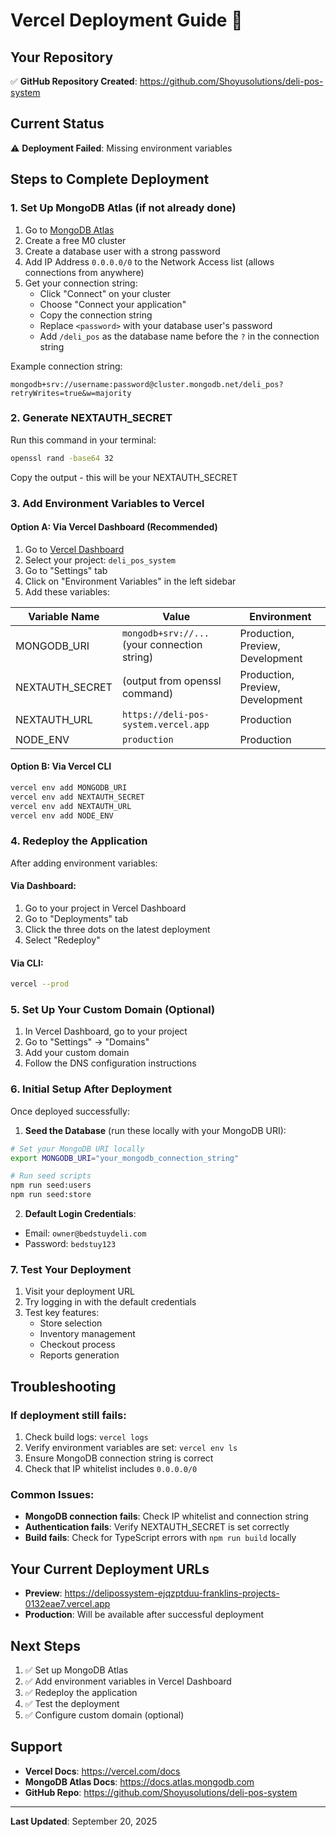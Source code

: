 # Vercel Deployment Guide 🚀

## Your Repository
✅ **GitHub Repository Created**: https://github.com/Shoyusolutions/deli-pos-system

## Current Status
⚠️ **Deployment Failed**: Missing environment variables

## Steps to Complete Deployment

### 1. Set Up MongoDB Atlas (if not already done)
1. Go to [MongoDB Atlas](https://www.mongodb.com/cloud/atlas)
2. Create a free M0 cluster
3. Create a database user with a strong password
4. Add IP Address `0.0.0.0/0` to the Network Access list (allows connections from anywhere)
5. Get your connection string:
   - Click "Connect" on your cluster
   - Choose "Connect your application"
   - Copy the connection string
   - Replace `<password>` with your database user's password
   - Add `/deli_pos` as the database name before the `?` in the connection string

Example connection string:
```
mongodb+srv://username:password@cluster.mongodb.net/deli_pos?retryWrites=true&w=majority
```

### 2. Generate NEXTAUTH_SECRET
Run this command in your terminal:
```bash
openssl rand -base64 32
```
Copy the output - this will be your NEXTAUTH_SECRET

### 3. Add Environment Variables to Vercel

#### Option A: Via Vercel Dashboard (Recommended)
1. Go to [Vercel Dashboard](https://vercel.com/dashboard)
2. Select your project: `deli_pos_system`
3. Go to "Settings" tab
4. Click on "Environment Variables" in the left sidebar
5. Add these variables:

| Variable Name | Value | Environment |
|--------------|-------|------------|
| MONGODB_URI | `mongodb+srv://...` (your connection string) | Production, Preview, Development |
| NEXTAUTH_SECRET | (output from openssl command) | Production, Preview, Development |
| NEXTAUTH_URL | `https://deli-pos-system.vercel.app` | Production |
| NODE_ENV | `production` | Production |

#### Option B: Via Vercel CLI
```bash
vercel env add MONGODB_URI
vercel env add NEXTAUTH_SECRET
vercel env add NEXTAUTH_URL
vercel env add NODE_ENV
```

### 4. Redeploy the Application

After adding environment variables:

#### Via Dashboard:
1. Go to your project in Vercel Dashboard
2. Go to "Deployments" tab
3. Click the three dots on the latest deployment
4. Select "Redeploy"

#### Via CLI:
```bash
vercel --prod
```

### 5. Set Up Your Custom Domain (Optional)

1. In Vercel Dashboard, go to your project
2. Go to "Settings" → "Domains"
3. Add your custom domain
4. Follow the DNS configuration instructions

### 6. Initial Setup After Deployment

Once deployed successfully:

1. **Seed the Database** (run these locally with your MongoDB URI):
```bash
# Set your MongoDB URI locally
export MONGODB_URI="your_mongodb_connection_string"

# Run seed scripts
npm run seed:users
npm run seed:store
```

2. **Default Login Credentials**:
- Email: `owner@bedstuydeli.com`
- Password: `bedstuy123`

### 7. Test Your Deployment

1. Visit your deployment URL
2. Try logging in with the default credentials
3. Test key features:
   - Store selection
   - Inventory management
   - Checkout process
   - Reports generation

## Troubleshooting

### If deployment still fails:
1. Check build logs: `vercel logs`
2. Verify environment variables are set: `vercel env ls`
3. Ensure MongoDB connection string is correct
4. Check that IP whitelist includes `0.0.0.0/0`

### Common Issues:
- **MongoDB connection fails**: Check IP whitelist and connection string
- **Authentication fails**: Verify NEXTAUTH_SECRET is set correctly
- **Build fails**: Check for TypeScript errors with `npm run build` locally

## Your Current Deployment URLs

- **Preview**: https://delipossystem-ejqzptduu-franklins-projects-0132eae7.vercel.app
- **Production**: Will be available after successful deployment

## Next Steps

1. ✅ Set up MongoDB Atlas
2. ✅ Add environment variables in Vercel Dashboard
3. ✅ Redeploy the application
4. ✅ Test the deployment
5. ✅ Configure custom domain (optional)

## Support

- **Vercel Docs**: https://vercel.com/docs
- **MongoDB Atlas Docs**: https://docs.atlas.mongodb.com
- **GitHub Repo**: https://github.com/Shoyusolutions/deli-pos-system

---

**Last Updated**: September 20, 2025